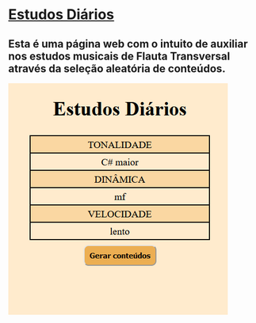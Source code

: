 # <a href="https://marcosrocha-br.github.io/estudos-diarios/">Estudos Diários</a> 
## Esta é uma página web com o intuito de auxiliar nos estudos musicais de Flauta Transversal através da seleção aleatória de conteúdos.

![Capa do site!](img/capa.png "Capa do site")